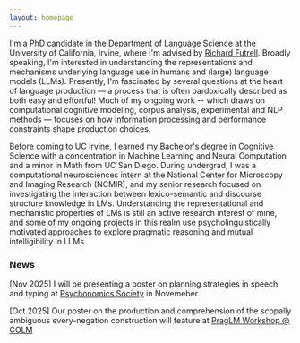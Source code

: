 ```yaml
---
layout: homepage
---
```

I'm a PhD candidate in the Department of Language Science at the University of California, Irvine, where I'm advised by [Richard Futrell](https://www.socsci.uci.edu/~rfutrell/). Broadly speaking, I'm interested in understanding the representations and mechanisms underlying language use in humans and (large) language models (LLMs). Presently, I'm fascinated by several questions at the heart of language production — a process that is often pardoxically described as both easy and effortful! Much of my ongoing work -- which draws on computational cognitive modeling, corpus analysis, experimental and NLP methods — focuses on how information processing and performance constraints shape production choices.

Before coming to UC Irvine, I earned my Bachelor's degree in Cognitive Science with a concentration in Machine Learning and Neural Computation and a minor in Math from UC San Diego. During undergrad, I was a computational neurosciences intern at the National Center for Microscopy and Imaging Research (NCMIR), and my senior research focused on investigating the interaction between lexico-semantic and discourse structure knowledge in LMs. Understanding the representational and mechanistic properties of LMs is still an active research interest of mine, and some of my ongoing projects in this realm use psycholinguistically motivated approaches to explore pragmatic reasoning and mutual intelligibility in LLMs.

### News
[Nov 2025] I will be presenting a poster on planning strategies in speech and typing at [Psychonomics Society](https://www.psychonomic.org/general/custom.asp?page=2025annualmeeting) in Novemeber. 

[Oct 2025] Our poster on the production and comprehension of the scopally ambiguous every-negation construction will feature at [PragLM Workshop @ COLM](https://sites.google.com/berkeley.edu/praglm/)



